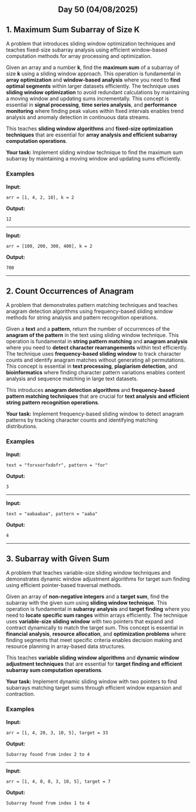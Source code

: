 <h2 align="center">Day 50 (04/08/2025)</h2>

## 1. Maximum Sum Subarray of Size K
A problem that introduces sliding window optimization techniques and teaches fixed-size subarray analysis using efficient window-based computation methods for array processing and optimization.

Given an array and a number **k**, find the **maximum sum** of a subarray of size **k** using a sliding window approach. This operation is fundamental in **array optimization** and **window-based analysis** where you need to **find optimal segments** within larger datasets efficiently. The technique uses **sliding window optimization** to avoid redundant calculations by maintaining a moving window and updating sums incrementally. This concept is essential in **signal processing**, **time series analysis**, and **performance monitoring** where finding peak values within fixed intervals enables trend analysis and anomaly detection in continuous data streams.

This teaches **sliding window algorithms** and **fixed-size optimization techniques** that are essential for **array analysis and efficient subarray computation operations**.

**Your task:** Implement sliding window technique to find the maximum sum subarray by maintaining a moving window and updating sums efficiently.

### Examples

**Input:**
```
arr = [1, 4, 2, 10], k = 2
```
**Output:**
```
12
```

---

**Input:**
```
arr = [100, 200, 300, 400], k = 2
```
**Output:**
```
700
```

---

## 2. Count Occurrences of Anagram
A problem that demonstrates pattern matching techniques and teaches anagram detection algorithms using frequency-based sliding window methods for string analysis and pattern recognition operations.

Given a **text** and a **pattern**, return the number of occurrences of the **anagram of the pattern** in the text using sliding window technique. This operation is fundamental in **string pattern matching** and **anagram analysis** where you need to **detect character rearrangements** within text efficiently. The technique uses **frequency-based sliding window** to track character counts and identify anagram matches without generating all permutations. This concept is essential in **text processing**, **plagiarism detection**, and **bioinformatics** where finding character pattern variations enables content analysis and sequence matching in large text datasets.

This introduces **anagram detection algorithms** and **frequency-based pattern matching techniques** that are crucial for **text analysis and efficient string pattern recognition operations**.

**Your task:** Implement frequency-based sliding window to detect anagram patterns by tracking character counts and identifying matching distributions.

### Examples

**Input:**
```
text = "forxxorfxdofr", pattern = "for"
```
**Output:**
```
3
```

---

**Input:**
```
text = "aabaabaa", pattern = "aaba"
```
**Output:**
```
4
```

---

## 3. Subarray with Given Sum
A problem that teaches variable-size sliding window techniques and demonstrates dynamic window adjustment algorithms for target sum finding using efficient pointer-based traversal methods.

Given an array of **non-negative integers** and a **target sum**, find the subarray with the given sum using **sliding window technique**. This operation is fundamental in **subarray analysis** and **target finding** where you need to **locate specific sum ranges** within arrays efficiently. The technique uses **variable-size sliding window** with two pointers that expand and contract dynamically to match the target sum. This concept is essential in **financial analysis**, **resource allocation**, and **optimization problems** where finding segments that meet specific criteria enables decision making and resource planning in array-based data structures.

This teaches **variable sliding window algorithms** and **dynamic window adjustment techniques** that are essential for **target finding and efficient subarray sum computation operations**.

**Your task:** Implement dynamic sliding window with two pointers to find subarrays matching target sums through efficient window expansion and contraction.

### Examples

**Input:**
```
arr = [1, 4, 20, 3, 10, 5], target = 33
```
**Output:**
```
Subarray found from index 2 to 4
```

---

**Input:**
```
arr = [1, 4, 0, 0, 3, 10, 5], target = 7
```
**Output:**
```
Subarray found from index 1 to 4
```
